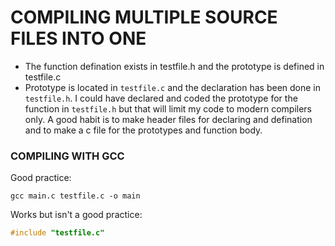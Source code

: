 # COMPILING MULTIPLE SOURCE FILES INTO ONE

- The function defination exists in testfile.h and the prototype is defined in testfile.c
- Prototype is located in `testfile.c` and the declaration has been done in `testfile.h`. I could have declared and coded the prototype for the function in `testfile.h` but that will limit my code to modern compilers only. A good habit is to make header files for declaring and defination and to make a c file for the prototypes and function body.

### COMPILING WITH GCC

Good practice: 
```shell
gcc main.c testfile.c -o main
``` 

Works but isn't a good practice:
```c
#include "testfile.c"
```